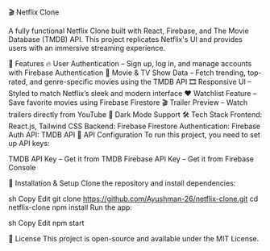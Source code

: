 🎬 Netflix Clone



A fully functional Netflix Clone built with React, Firebase, and The Movie Database (TMDB) API. This project replicates Netflix's UI and provides users with an immersive streaming experience.

🚀 Features
🔥 User Authentication – Sign up, log in, and manage accounts with Firebase Authentication
🎥 Movie & TV Show Data – Fetch trending, top-rated, and genre-specific movies using the TMDB API
🎞 Responsive UI – Styled to match Netflix’s sleek and modern interface
❤️ Watchlist Feature – Save favorite movies using Firebase Firestore
🎬 Trailer Preview – Watch trailers directly from YouTube
🌙 Dark Mode Support
🛠 Tech Stack
Frontend: React.js, Tailwind CSS
Backend: Firebase Firestore
Authentication: Firebase Auth
API: TMDB API
🔑 API Configuration
To run this project, you need to set up API keys:

TMDB API Key – Get it from TMDB
Firebase API Key – Get it from Firebase Console

🔧 Installation & Setup
Clone the repository and install dependencies:

sh
Copy
Edit
git clone https://github.com/Ayushman-26/netflix-clone.git
cd netflix-clone
npm install
Run the app:

sh
Copy
Edit
npm start

📜 License
This project is open-source and available under the MIT License.
